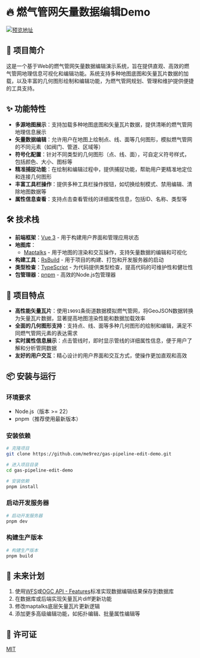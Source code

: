 # 🔥 燃气管网矢量数据编辑Demo

[![预览地址](https://img.shields.io/badge/预览-Demo-brightgreen)](https://me9rez.github.io/gas-pipeline-edit-demo/)

## 📝 项目简介

这是一个基于Web的燃气管网矢量数据编辑演示系统，旨在提供直观、高效的燃气管网地理信息可视化和编辑功能。系统支持多种地图底图和矢量瓦片数据的加载，以及丰富的几何图形绘制和编辑功能，为燃气管网规划、管理和维护提供便捷的工具支持。

## ✨ 功能特性

- **多源地图展示**：支持加载多种地图底图和矢量瓦片数据，提供清晰的燃气管网地理信息展示
- **矢量数据编辑**：允许用户在地图上绘制点、线、面等几何图形，模拟燃气管网的不同元素（如阀门、管道、区域等）
- **符号化配置**：针对不同类型的几何图形（点、线、面），可自定义符号样式，包括颜色、大小、图标等
- **精准捕捉功能**：在绘制和编辑过程中，提供捕捉功能，帮助用户更精准地定位和连接几何图形
- **丰富工具栏操作**：提供多种工具栏操作按钮，如切换绘制模式、禁用编辑、清除地图数据等
- **属性信息查看**：支持点击查看管线的详细属性信息，包括ID、名称、类型等

## 🛠️ 技术栈

- **前端框架**：[Vue 3](https://vuejs.org/) - 用于构建用户界面和管理应用状态
- **地图库**：
  - [Maptalks](https://maptalks.org/) - 用于地图的渲染和交互操作，支持矢量数据的编辑和可视化
- **构建工具**：[RsBuild](https://rsbuild.dev/) - 用于项目的构建、打包和开发服务器的启动
- **类型检查**：[TypeScript](https://www.typescriptlang.org/) - 为代码提供类型检查，提高代码的可维护性和健壮性
- **包管理器**：[pnpm](https://pnpm.io/) - 高效的Node.js包管理器

## 🌟 项目特点

- **高性能矢量瓦片**：使用`19091`条街道数据模拟燃气管网，将GeoJSON数据转换为矢量瓦片数据，显著提高地图渲染性能和数据加载效率
- **全面的几何图形支持**：支持点、线、面等多种几何图形的绘制和编辑，满足不同燃气管网元素的表达需求
- **实时属性信息展示**：点击管线时，即时显示管线的详细属性信息，便于用户了解和分析管网数据
- **友好的用户交互**：精心设计的用户界面和交互方式，使操作更加直观和高效

## 📦 安装与运行

### 环境要求

- Node.js（版本 >= 22）
- pnpm（推荐使用最新版本）

### 安装依赖

```bash
# 克隆项目
git clone https://github.com/me9rez/gas-pipeline-edit-demo.git

# 进入项目目录
cd gas-pipeline-edit-demo

# 安装依赖
pnpm install
```

### 启动开发服务器

```bash
# 启动开发服务器
pnpm dev
```

### 构建生产版本

```bash
# 构建生产版本
pnpm build
```

## 🚀 未来计划

1. 使用[WFS](https://www.ogc.org/standards/wfs/)或[OGC API - Features](https://ogcapi.ogc.org/features/)标准实现数据编辑结果保存到数据库
2. 在数据库或后端实现矢量瓦片diff更新功能
3. 修改maptalks底层矢量瓦片更新逻辑
4. 添加更多高级编辑功能，如拓扑编辑、批量属性编辑等

## 📄 许可证

[MIT](LICENSE)